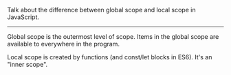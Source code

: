 Talk about the difference between global scope and local scope in JavaScript.

---

Global scope is the outermost level of scope. Items in the global scope are available to everywhere in the program.

Local scope is created by functions (and const/let blocks in ES6). It's an "inner scope". 
